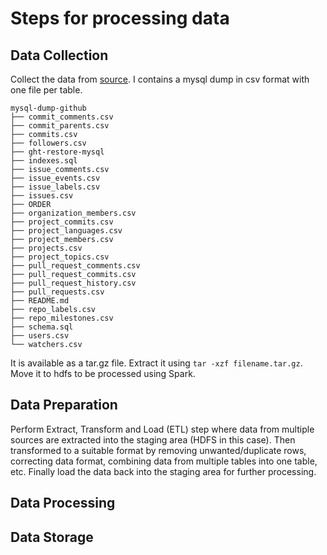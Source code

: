 # Steps for processing data

## Data Collection
Collect the data from [source](https://ghtorrent.org/). I contains a mysql dump in csv format with one file per table.
```
mysql-dump-github
├── commit_comments.csv
├── commit_parents.csv
├── commits.csv
├── followers.csv
├── ght-restore-mysql
├── indexes.sql
├── issue_comments.csv
├── issue_events.csv
├── issue_labels.csv
├── issues.csv
├── ORDER
├── organization_members.csv
├── project_commits.csv
├── project_languages.csv
├── project_members.csv
├── projects.csv
├── project_topics.csv
├── pull_request_comments.csv
├── pull_request_commits.csv
├── pull_request_history.csv
├── pull_requests.csv
├── README.md
├── repo_labels.csv
├── repo_milestones.csv
├── schema.sql
├── users.csv
└── watchers.csv
```

It is available as a tar.gz file. Extract it using ```tar -xzf filename.tar.gz```. Move it to hdfs to be processed using Spark.

## Data Preparation
Perform Extract, Transform and Load (ETL) step where data from multiple sources are extracted into the staging area (HDFS in this case). Then transformed to a suitable format by removing unwanted/duplicate rows, correcting data format, combining data from multiple tables into one table, etc. Finally load the data back into the staging area for further processing.

## Data Processing


## Data Storage

